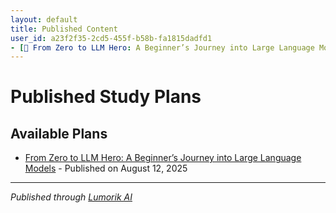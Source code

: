 ```yaml
---
layout: default
title: Published Content
user_id: a23f2f35-2cd5-455f-b58b-fa1815dadfd1
- [📖 From Zero to LLM Hero: A Beginner’s Journey into Large Language Models](./ef687bdd-ddc0-4295-8002-85681040e3b9/) - Textbook published on August 12, 2025
---
```


# Published Study Plans

## Available Plans

- [From Zero to LLM Hero: A Beginner’s Journey into Large Language Models](./70473486-6b8b-41dd-b113-0f4c82c1d36e/) - Published on August 12, 2025

---

*Published through [Lumorik AI](https://lumorik.ai)*
